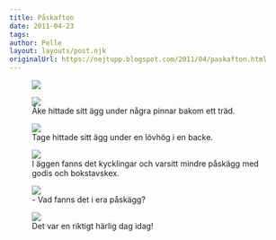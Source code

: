 ```yaml
---
title: Påskafton
date: 2011-04-23
tags: 	
author: Pelle
layout: layouts/post.njk
originalUrl: https://nejtupp.blogspot.com/2011/04/paskafton.html
---
```


<figure> 
	<img src="../../../img/2011/04/Påskafton-_MG_8687.jpg">
</figure>

<figure>
 	<img src="../../../img/2011/04/Påskafton-_MG_8720.jpg">
	<figcaption>Åke hittade sitt ägg under några pinnar bakom ett träd.</figcaption>
</figure>

<figure>
	 <img src="../../../img/2011/04/Påskafton-_MG_8714.jpg">
	<figcaption>Tage hittade sitt ägg under en lövhög i en backe.</figcaption>
</figure>

<figure>
	<img src="../../../img/2011/04/Påskafton-_MG_8737.jpg">
	<figcaption>I äggen fanns det kycklingar och varsitt mindre påskägg med godis och bokstavskex.</figcaption>
</figure>

<figure>
	 <img src="../../../img/2011/04/Påskafton-_MG_8764.jpg">
	<figcaption>- Vad fanns det i era påskägg?</figcaption>
</figure>

<figure>
	 <img src="../../../img/2011/04/Påskafton-_MG_8722.jpg">
	<figcaption>Det var en riktigt härlig dag idag!</figcaption>
</figure>
